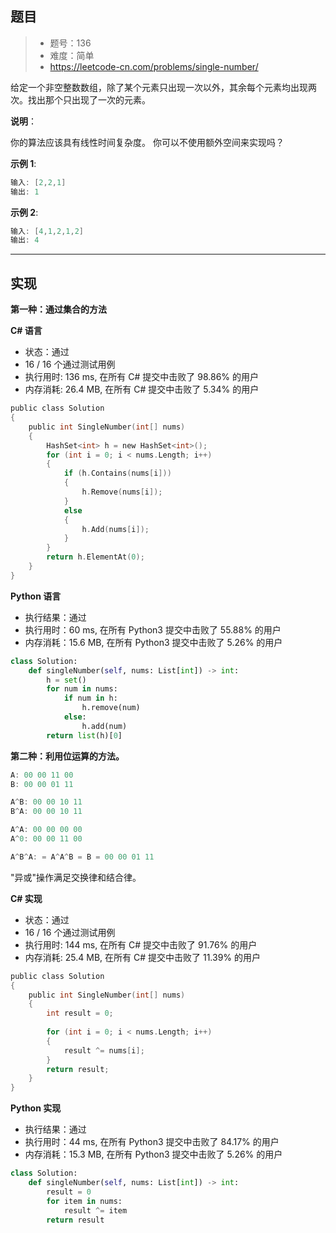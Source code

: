 ## 题目

> - 题号：136
> - 难度：简单
> - https://leetcode-cn.com/problems/single-number/


给定一个非空整数数组，除了某个元素只出现一次以外，其余每个元素均出现两次。找出那个只出现了一次的元素。

<b>说明</b>：

你的算法应该具有线性时间复杂度。 你可以不使用额外空间来实现吗？

<b>示例 1</b>:
```c
输入: [2,2,1]
输出: 1
```

<b>示例 2</b>:
```c
输入: [4,1,2,1,2]
输出: 4
```

---
## 实现

**第一种：通过集合的方法**

**C# 语言**

- 状态：通过
- 16 / 16 个通过测试用例
- 执行用时: 136 ms, 在所有 C# 提交中击败了 98.86% 的用户
- 内存消耗: 26.4 MB, 在所有 C# 提交中击败了 5.34% 的用户

```c
public class Solution
{
    public int SingleNumber(int[] nums)
    {
        HashSet<int> h = new HashSet<int>();
        for (int i = 0; i < nums.Length; i++)
        {
            if (h.Contains(nums[i]))
            {
                h.Remove(nums[i]);
            }
            else
            {
                h.Add(nums[i]);
            }
        }
        return h.ElementAt(0);
    }
}
```

**Python 语言**
- 执行结果：通过
- 执行用时：60 ms, 在所有 Python3 提交中击败了 55.88% 的用户
- 内存消耗：15.6 MB, 在所有 Python3 提交中击败了 5.26% 的用户

```python
class Solution:
    def singleNumber(self, nums: List[int]) -> int:
        h = set()
        for num in nums:
            if num in h:
                h.remove(num)
            else:
                h.add(num)
        return list(h)[0]
```

**第二种：利用位运算的方法。**

```c
A: 00 00 11 00
B: 00 00 01 11

A^B: 00 00 10 11
B^A: 00 00 10 11

A^A: 00 00 00 00
A^0: 00 00 11 00

A^B^A: = A^A^B = B = 00 00 01 11
```
"异或"操作满足交换律和结合律。

**C# 实现**

- 状态：通过
- 16 / 16 个通过测试用例
- 执行用时: 144 ms, 在所有 C# 提交中击败了 91.76% 的用户
- 内存消耗: 25.4 MB, 在所有 C# 提交中击败了 11.39% 的用户

```c
public class Solution
{
    public int SingleNumber(int[] nums)
    {
        int result = 0;
            
        for (int i = 0; i < nums.Length; i++)
        {
            result ^= nums[i];
        }
        return result;
    }
}
```

**Python 实现**
- 执行结果：通过
- 执行用时：44 ms, 在所有 Python3 提交中击败了 84.17% 的用户
- 内存消耗：15.3 MB, 在所有 Python3 提交中击败了 5.26% 的用户

```python
class Solution:
    def singleNumber(self, nums: List[int]) -> int:
        result = 0
        for item in nums:
            result ^= item
        return result
```

